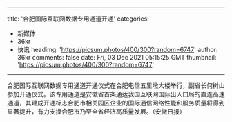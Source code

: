 
---
title: '合肥国际互联网数据专用通道开通'
categories: 
 - 新媒体
 - 36kr
 - 快讯
headimg: 'https://picsum.photos/400/300?random=6747'
author: 36kr
comments: false
date: Fri, 03 Dec 2021 05:15:25 GMT
thumbnail: 'https://picsum.photos/400/300?random=6747'
---

<div>   
合肥国际互联网数据专用通道开通仪式在合肥电信五里墩大楼举行，副省长何树山参加开通仪式。该专用通道是安徽省首条通达我国互联网国际出入口局的直连高速通道，其建成开通标志合肥市相关园区企业的国际通信网络性能和服务质量将得到显著提升，有力支撑合肥市乃至全省经济高质量发展。（安徽日报）  
</div>
            